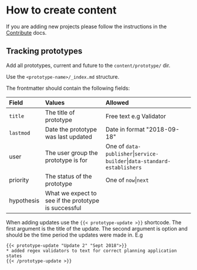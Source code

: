 # How to create content

If you are adding new projects please follow the instructions in the [Contribute](CONTRIBUTE.md) docs.

## Tracking prototypes

Add all prototypes, current and future to the `content/prototype/` dir.

Use the `<prototype-name>/_index.md` structure.

The frontmatter should contain the following fields:

| Field | Values | Allowed |
| :---- | :----- | :------ |
| `title` | The title of prototype | Free text e.g Validator |
| `lastmod` | Date the prototype was last updated | Date in format "2018-09-18" |
| user | The user group the prototype is for | One of `data-publisher`\|`service-builder`\|`data-standard-establishers` |
| priority | The status of the prototype | One of `now`\|`next` |
| hypothesis | What we expect to see if the prototype is successful | |

When adding updates use the `{{< prototype-update >}}` shortcode. The first argument is the title of the update. The second argument is option and should be the time period the updates were made in. E.g

```
{{< prototype-update "Update 2" "Sept 2018">}}
* added regex validators to text for correct planning application states
{{< /prototype-update >}}
```
